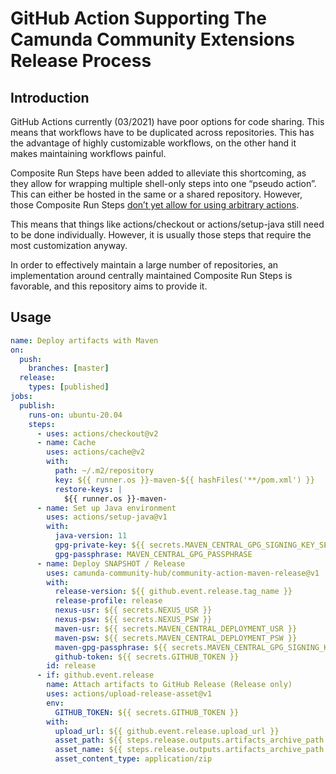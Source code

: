 # GitHub Action Supporting The Camunda Community Extensions Release Process

## Introduction

GitHub Actions currently (03/2021) have poor options for code sharing. This means that workflows have to be duplicated across repositories. This has the advantage of highly customizable workflows, on the other hand it makes maintaining workflows painful.

Composite Run Steps have been added to alleviate this shortcoming, as they allow for wrapping multiple shell-only steps into one “pseudo action”. This can either be hosted in the same or a shared repository.
However, those Composite Run Steps [don’t yet allow for using arbitrary actions](https://github.com/actions/runner/issues/646).

This means that things like actions/checkout or actions/setup-java still need to be done individually. However, it is usually those steps that require the most customization anyway.

In order to effectively maintain a large number of repositories, an implementation around centrally maintained Composite Run Steps is favorable, and this repository aims to provide it.

## Usage

```yaml
name: Deploy artifacts with Maven
on:
  push:
    branches: [master]
  release:
    types: [published]
jobs:
  publish:
    runs-on: ubuntu-20.04
    steps:
      - uses: actions/checkout@v2
      - name: Cache
        uses: actions/cache@v2
        with:
          path: ~/.m2/repository
          key: ${{ runner.os }}-maven-${{ hashFiles('**/pom.xml') }}
          restore-keys: |
            ${{ runner.os }}-maven-
      - name: Set up Java environment
        uses: actions/setup-java@v1
        with:
          java-version: 11
          gpg-private-key: ${{ secrets.MAVEN_CENTRAL_GPG_SIGNING_KEY_SEC }}
          gpg-passphrase: MAVEN_CENTRAL_GPG_PASSPHRASE
      - name: Deploy SNAPSHOT / Release
        uses: camunda-community-hub/community-action-maven-release@v1
        with:
          release-version: ${{ github.event.release.tag_name }}
          release-profile: release
          nexus-usr: ${{ secrets.NEXUS_USR }}
          nexus-psw: ${{ secrets.NEXUS_PSW }}
          maven-usr: ${{ secrets.MAVEN_CENTRAL_DEPLOYMENT_USR }}
          maven-psw: ${{ secrets.MAVEN_CENTRAL_DEPLOYMENT_PSW }}
          maven-gpg-passphrase: ${{ secrets.MAVEN_CENTRAL_GPG_SIGNING_KEY_PASSPHRASE }}
          github-token: ${{ secrets.GITHUB_TOKEN }}
        id: release
      - if: github.event.release
        name: Attach artifacts to GitHub Release (Release only)
        uses: actions/upload-release-asset@v1
        env:
          GITHUB_TOKEN: ${{ secrets.GITHUB_TOKEN }}
        with:
          upload_url: ${{ github.event.release.upload_url }}
          asset_path: ${{ steps.release.outputs.artifacts_archive_path }}
          asset_name: ${{ steps.release.outputs.artifacts_archive_path }}
          asset_content_type: application/zip
```
